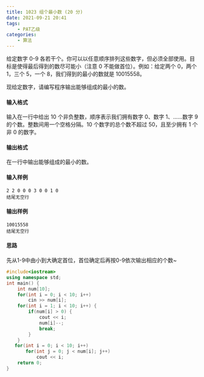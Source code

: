 ```yaml
---
title: 1023 组个最小数 (20 分)
date: 2021-09-21 20:41
tags:
    - PAT乙级
categories:
    - 算法
---
```


给定数字 0-9 各若干个。你可以以任意顺序排列这些数字，但必须全部使用。目标是使得最后得到的数尽可能小（注意 0 不能做首位）。例如：给定两个 0，两个 1，三个 5，一个 8，我们得到的最小的数就是 10015558。

现给定数字，请编写程序输出能够组成的最小的数。

#### 输入格式

输入在一行中给出 10 个非负整数，顺序表示我们拥有数字 0、数字 1、……数字 9 的个数。整数间用一个空格分隔。10 个数字的总个数不超过 50，且至少拥有 1 个非 0 的数字。

#### 输出格式

在一行中输出能够组成的最小的数。

#### 输入样例

```in
2 2 0 0 0 3 0 0 1 0
结尾无空行
```

#### 输出样例

```out
10015558
结尾无空行
```

#### 思路

先从1-9中由小到大确定首位，首位确定后再按0-9依次输出相应的个数~

```c++
#include<iostream>
using namespace std;
int main() {
    int num[10];
    for(int i = 0; i < 10; i++)
        cin >> num[i];
    for(int i = 1; i < 10; i++) {
        if(num[i] > 0) {
            cout << i;
            num[i]--;
            break;
        }
    }
   for(int i = 0; i < 10; i++)
       for(int j = 0; j < num[i]; j++)
           cout << i;
    return 0;
}
```



